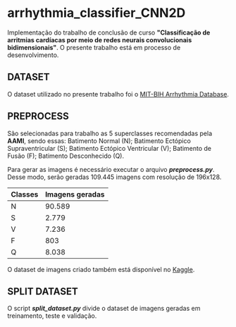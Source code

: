 # arrhythmia_classifier_CNN2D

Implementação do trabalho de conclusão de curso **"Classificação de arritmias cardíacas por meio de redes neurais convolucionais bidimensionais"**. O presente trabalho está em processo de desenvolvimento.

## DATASET
O dataset utilizado no presente trabalho foi o [MIT-BIH Arrhythmia Database](https://physionet.org/content/mitdb/1.0.0/). 

## PREPROCESS 
São selecionadas para trabalho as 5 superclasses recomendadas pela **AAMI**, sendo essas: Batimento Normal (N); Batimento Ectópico Supraventricular (S); Batimento Ectópico Ventricular (V); Batimento de Fusão (F); Batimento Desconhecido (Q).

Para gerar as imagens é necessário executar o arquivo ***preprocess.py***. Desse modo, serão geradas 109.445 imagens com resolução de 196x128.

Classes | Imagens geradas
--------|----------------
N | 90.589
S | 2.779
V | 7.236
F | 803
Q | 8.038

O dataset de imagens criado também está disponível no [Kaggle](https://www.kaggle.com/analiviafr/ecg-images).

## SPLIT DATASET
O script ***split_dataset.py*** divide o dataset de imagens geradas em treinamento, teste e validação.

